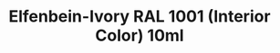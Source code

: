 ---
layout: product
title: "Elfenbein-Ivory RAL 1001 (Interior Color) 10ml"
price: "330" 
desc: "Acrylic Laquer 10mL"
img_path: "/assets/img/RC046.webp"
brand: "AK "
available: false
special_offer: false
new: false
soon: false
cat: "020000"
subcat: "020200"
subsubcat: "020201"
sifra: "RC046"
popular: false
spec: false
---